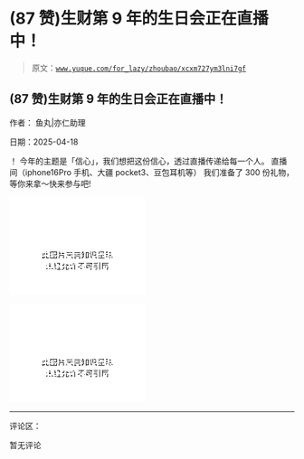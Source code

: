 # (87 赞)生财第 9 年的生日会正在直播中！

> 原文：[`www.yuque.com/for_lazy/zhoubao/xcxm727ym3lni7gf`](https://www.yuque.com/for_lazy/zhoubao/xcxm727ym3lni7gf)

## (87 赞)生财第 9 年的生日会正在直播中！

作者： 鱼丸|亦仁助理

日期：2025-04-18

！ 今年的主题是「信心」，我们想把这份信心，透过直播传递给每一个人。 直播间（iphone16Pro 手机、大疆 pocket3、豆包耳机等） 我们准备了
300 份礼物，等你来拿～快来参与吧!

![](img/81b4d4a1c9eb6fad8cb7acd5a75f6cb4.png "None")

![](img/72d3a0d95e65ace38e9259088ef06adf.png "None")

* * *

评论区：

暂无评论